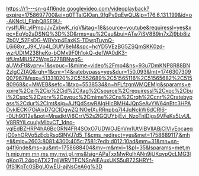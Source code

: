 https://r1---sn-q4fl6nde.googlevideo.com/videoplayback?expire=1758697700&ei=g0TTaIGIOan_9fgPv9qEwQU&ip=176.6.131.199&id=o-AKNcU_FlqbQ8SE9U-rysIfURr_yIPmpJJvZxbwK_riqV&itag=18&source=youtube&requiressl=yes&xpc=EgVo2aDSNQ%3D%3D&rms=au%2Cau&bui=ATw7iSV8B9in7xZj9bb8iz2b0V_52FsDG-WBVxp4EaxKS-TDwpTuynQ-L6i68xr_J9K_Vp4l_GUfV8eM&spc=hcYD5VEzBG5ZSQmSKK0zd-wzrUDtM238heKo-bOMx9F0h1okQ-defWA0dK3-tifUmMlU5Z2WgsG27BBNwgS-aUWxFtI&vprv=1&svpuc=1&mime=video%2Fmp4&ns=93u7DmKNP8R88BN2zlgCZfAQ&rqh=1&cnr=14&ratebypass=yes&dur=150.093&lmt=1746307309007967&fexp=51331020%2C51552689%2C51565116%2C51565682%2C51580968&c=MWEB&sefc=1&txp=5538534&n=hFLfzgnWMQEMlg&sparams=expire%2Cei%2Cip%2Cid%2Citag%2Csource%2Crequiressl%2Cxpc%2Cbui%2Cspc%2Cvprv%2Csvpuc%2Cmime%2Cns%2Crqh%2Ccnr%2Cratebypass%2Cdur%2Clmt&sig=AJfQdSswRAIgHIcBMH4JQpSeAvYW64nBtc3HPADvklECKI7OiAjxD7QCIDgwZQINOeIXuRRnpbq7I4JqNckW6dCRl6--0Uh9012e&pot=MnadktVi6CrrV52s2lGQUYbjEvi_NzoTnIDigs9VFeKs5LvULV8RRYiLcuulyMlbvCT_1dno-vqlEdBZHRP4hA6BcGRN4FR4SOxO7UDWOJEnVm1UtVIBVIlABjClVlvEocaeqjO0xhORVo5zEcbRsqSlNVJ7d5_T&cms_redirect=yes&met=1758689117,&mh=Ii&mip=2603:8081:4300:405c:7581:7edb:d012:10ad&mm=31&mn=sn-q4fl6nde&ms=au&mt=1758688404&mv=m&mvi=1&pl=35&lsparams=met,mh,mip,mm,mn,ms,mv,mvi,pl,rms&lsig=APaTxxMwRgIhANn9jUKqvpQcLMG3lgKoq7L24pgATX2TgjjWRVTFCNSnAiEAuxUKS5uB72SHRYf-0fS1KpTc0SBgU0wEU-ajNsCeA6g%3D
